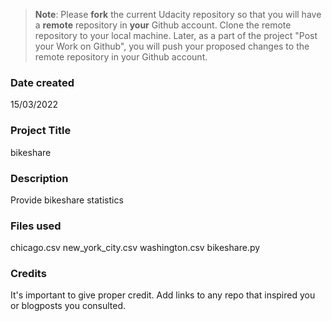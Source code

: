 >**Note**: Please **fork** the current Udacity repository so that you will have a **remote** repository in **your** Github account. Clone the remote repository to your local machine. Later, as a part of the project "Post your Work on Github", you will push your proposed changes to the remote repository in your Github account.

### Date created
15/03/2022

### Project Title
bikeshare

### Description
Provide bikeshare statistics

### Files used
chicago.csv
new_york_city.csv
washington.csv
bikeshare.py


### Credits
It's important to give proper credit. Add links to any repo that inspired you or blogposts you consulted.

